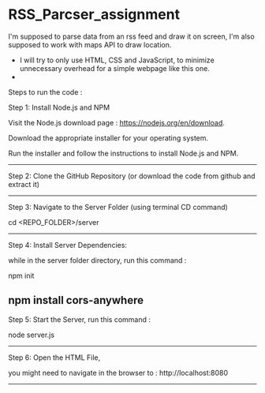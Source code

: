 # RSS_Parcser_assignment

I'm supposed to parse data from an rss feed and draw it on screen, I'm also supposed to work with maps API to draw location.

* I will try to only use HTML, CSS and JavaScript, to minimize unnecessary overhead for a simple webpage like this one.
* 

Steps to run the code :

Step 1: Install Node.js and NPM 

Visit the Node.js download page : https://nodejs.org/en/download.

Download the appropriate installer for your operating system.

Run the installer and follow the instructions to install Node.js and NPM.

--------------------------------------

Step 2: Clone the GitHub Repository (or download the code from github and extract it)

--------------------------------------
Step 3: Navigate to the Server Folder (using terminal CD command)

cd <REPO_FOLDER>/server

--------------------------------------

Step 4: Install Server Dependencies:

while in the server folder directory, run this command :

npm init

npm install cors-anywhere
--------------------------------------
Step 5: Start the Server, run this command :

node server.js

--------------------------------------
Step 6: Open the HTML File,

you might need to navigate in the browser to : http://localhost:8080

---------------------------------------
